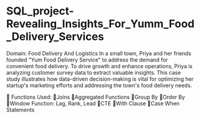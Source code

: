 # SQL_project-Revealing_Insights_For_Yumm_Food_Delivery_Services

Domain: Food Delivery And Logistics
In a small town, Priya and her friends founded "Yum Food Delivery Service" to address the demand for convenient food delivery. To drive growth and enhance operations, Priya is analyzing customer survey data to extract valuable insights. This case study illustrates how data-driven decision-making is vital for optimizing her startup's marketing efforts and addressing the town's food delivery needs.

📌 Functions Used:
🔹Joins
🔹Aggregated Functions
🔹Group By
🔹Order By
🔹Window Function: Lag, Rank, Lead
🔹CTE
🔹With Clause
🔹Case When Statements
